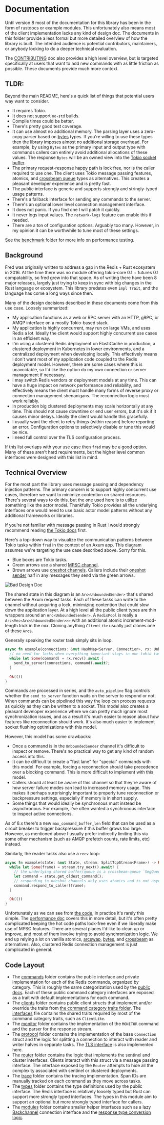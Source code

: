 Documentation
=============

Until version 8 most of the documentation for this library has been in the form of rustdocs or example modules. This unfortunately also means most of the client implementation lacks any kind of design doc. The documents in this folder provide a less formal but more detailed overview of how the library is built. The intended audience is potential contributors, maintainers, or anybody looking to do a deeper technical evaluation. 

The [CONTRIBUTING](../CONTRIBUTING.md) doc also provides a high level overview, but is targeted specifically at users that want to add new commands with as little friction as possible. These documents provide much more context.

## TLDR:

Beyond the main README, here's a quick list of things that potential users way want to consider. 

* It requires Tokio.
* It does not support `no-std` builds.
* Compile times could be better.
* There's pretty good test coverage.
* It can use almost no additional memory. The parsing layer uses a zero-copy parser based on [bytes](https://crates.io/crates/bytes) types. If you're willing to use these types then the library imposes almost no additional storage overhead. For example, by using `Bytes` as the primary input and output type with commands callers can entirely avoid additional allocations of these values. The response `Bytes` will be an owned view into the [Tokio socket buffer](https://docs.rs/tokio-util/latest/tokio_util/codec/trait.Decoder.html#tymethod.decode). 
* The primary request-response happy path is lock free, nor is the caller required to use one. The client uses Tokio message passing features, atomics, and [crossbeam queue](https://crates.io/crates/crossbeam-queue) types as alternatives. This creates a pleasant developer experience and is pretty fast. 
* The public interface is generic and supports strongly and stringly-typed usage patterns.
* There's a fallback interface for sending any commands to the server. 
* There's an optional lower level connection management interface.
* It does not panic. If you find one I will patch it quickly.
* It never logs input values. The `network-logs` feature can enable this if needed.
* There are a ton of configuration options. Arguably too many. However, in my opinion it can be worthwhile to tune most of these settings.

See the [benchmark](../bin/benchmark) folder for more info on performance testing.

## Background

Fred was originally written to address a gap in the Redis + Rust ecosystem in 2016. At the time there was no module offering tokio-core 0.1 + futures 0.1 compatability, so fred grew into that space. As of writing there have been 8 major releases, largely just trying to keep in sync with big changes in the Rust language or ecosystem. This library predates even `impl Trait`, and the language has come a long ways since then. 

Many of the design decisions described in these documents come from this use case. Loosely summarized:

* My application functions as a web or RPC server with an HTTP, gRPC, or AMQP interface on a mostly Tokio-based stack. 
* My application is highly concurrent, may run on large VMs, and uses Redis a lot. Ideally the client would support highly concurrent use cases in an efficient way.
* I'm using a clustered Redis deployment on ElastiCache in production, a clustered deployment in Kubernetes in lower environments, and a centralized deployment when developing locally. This effectively means I don't want most of my application code coupled to the Redis deployment model. However, there are some cases where this is unavoidable, so I'd like the option do my own connection or server management if necessary.
* I may switch Redis vendors or deployment models at any time. This can have a huge impact on network performance and reliability, and effectively means the client must handle many forms of reverse proxy or connection management shenanigans. The reconnection logic must work reliably.
* In production big clustered deployments may scale horizontally at any time. This should not cause downtime or end user errors, but it's ok if it causes minor delays. Ideally the client would handle this gracefully.
* I usually want the client to retry things (within reason) before reporting an error. Configuration options to selectively disable or tune this would be nice. 
* I need full control over the TLS configuration process. 

If this list overlaps with your use case then `fred` may be a good option. Many of these aren't hard requirements, but the higher level common interfaces were designed with this list in mind.

## Technical Overview

For the most part the library uses message passing and dependency injection patterns. The primary concern is to support highly concurrent use cases, therefore we want to minimize contention on shared resources. There's several ways to do this, but the one used here is to utilize something like the actor model. Thankfully Tokio provides all the underlying interfaces one would need to use basic actor model patterns without any additional frameworks or libraries. 

If you're not familiar with message passing in Rust I would strongly recommend reading [the Tokio docs](https://docs.rs/tokio/latest/tokio/sync/index.html#message-passing) first. 

Here's a top-down way to visualize the communication patterns between Tokio tasks within `fred` in the context of an Axum app. This diagram assumes we're targeting the use case described above. Sorry for this.

* Blue boxes are Tokio tasks.
* Green arrows use a shared [MPSC channel](https://docs.rs/tokio/latest/tokio/sync/mpsc/fn.unbounded_channel.html).
* Brown arrows use [oneshot channels](https://docs.rs/tokio/latest/tokio/sync/oneshot/index.html). Callers include their [oneshot sender](https://docs.rs/tokio/latest/tokio/sync/oneshot/struct.Sender.html) half in any messages they send via the green arrows.

![Bad Design Doc](./design.png)

The shared state in this diagram is an `Arc<UnboundedSender>` that's shared between the Axum request tasks. Each of these tasks can write to the channel without acquiring a lock, minimizing contention that could slow down the application layer. At a high level all the public client types are thin wrappers around an `Arc<UnboundedSender>`. A `RedisPool` is really a `Arc<Vec<Arc<UnboundedSender>>>` with an additional atomic increment-mod-length trick in the mix. Cloning anything `ClientLike` usually just clones one of these `Arc`s.

Generally speaking the router task simply sits in loop. 

```rust
async fn example(connections: &mut HashMap<Server, Connection>, rx: UnboundedReceiver<Command>) -> Result<(), RedisError> {
  // no need for locks when everything important stays in one tokio task in one loop
  while let Some(command) = rx.recv().await {
    send_to_server(connections, command).await?;
  }
    
  Ok(())
}
```

Commands are processed in series, and the `auto_pipeline` flag controls whether the `send_to_server` function waits on the server to respond or not. When commands can be pipelined this way the loop can process requests as quickly as they can be written to a socket. This model also creates a pleasant developer experience where we can pretty much ignore most synchronization issues, and as a result it's much easier to reason about how features like reconnection should work. It's also much easier to implement socket flushing optimizations with this model. 

However, this model has some drawbacks:
* Once a command is in the `UnboundedSender` channel it's difficult to inspect or remove. There's no practical way to get any kind of random access into this.
* It can be difficult to create a "fast lane" for "special" commands with this model. For example, forcing a reconnection should take precedence over a blocking command. This is more difficult to implement with this model.
* Callers should at least be aware of this channel so that they're aware of how server failure modes can lead to increased memory usage. This makes it perhaps surprisingly important to properly tune reconnection or backpressure settings, especially if memory is in short supply.
* Some things that would ideally be synchronous must instead be asynchronous. For example, I've often wanted a synchronous interface to inspect active connections.

As of 8.x there's a new `max_command_buffer_len` field that can be used as a circuit breaker to trigger backpressure if this buffer grows too large. However, as mentioned above I usually prefer indirectly limiting this via some other mechanism (such as AMQP prefetch counts, rate limits, etc) instead.

Similarly, the reader tasks also use a `recv` loop:

```rust
async fn example(state: &mut State, stream: SplitTcpStream<Frame>) -> Result<(), RedisError> {
  while let Some(frame) = stream.try_next().await? {
    // the underlying shared buffer/queue is a crossbeam-queue `SegQueue`
    let command = state.get_oldest_command();
    // responding to oneshot channels only uses atomics and is not async, so this loop is quick
    command.respond_to_caller(frame);
  }
    
  Ok(())
}
```

Unfortunately as we can see from [the code](../src/router/clustered.rs), in practice it's rarely this simple. The [performance doc](./performance.md) covers this in more detail, but it's often pretty complicated keeping the hot code paths lock-free even if we liberally make use of MPSC features. There are several places I'd like to clean up or improve, and most of them involve trying to avoid synchronization logic. We end up relying a lot on vanilla atomics, [arcswap](https://crates.io/crates/arc-swap), [bytes](https://crates.io/crates/bytes), and [crossbeam](https://crates.io/crates/crossbeam-queue) as alternatives. Also, clustered Redis connection management is just complicated in general. 

## Code Layout 

* The [commands](../src/commands) folder contains the public interface and private implementation for each of the Redis commands, organized by category. This is roughly the same categorization used by the [public docs](https://redis.io/commands/). Each of these public command category interfaces are exposed as a trait with default implementations for each command.
* The [clients](../src/clients) folder contains public client structs that implement and/or override the traits from [the command category traits folder](../src/commands/impls). The [interfaces](../src/interfaces.rs) file contains the shared traits required by most of the command category traits, such as `ClientLike`.
* The [monitor](../src/monitor) folder contains the implementation of the `MONITOR` command and the parser for the response stream.
* The [protocol](../src/protocol) folder contains the implementation of the base `Connection` struct and the logic for splitting a connection to interact with reader and writer halves in separate tasks. The [TLS interface](../src/protocol/tls.rs) is also implemented here.
* The [router](../src/router) folder contains the logic that implements the sentinel and cluster interfaces. Clients interact with this struct via a message passing interface. The interface exposed by the `Router` attempts to hide all the complexity associated with sentinel or clustered deployments.
* The [trace](../src/trace) folder contains the tracing implementation. Span IDs are manually tracked on each command as they move across tasks.
* The [types](../src/types) folder contains the type definitions used by the public interface. The Redis interface is relatively loosely typed but Rust can support more strongly typed interfaces. The types in this module aim to support an optional but more strongly typed interface for callers.
* The [modules](../src/modules) folder contains smaller helper interfaces such as a lazy [Backchannel](../src/modules/backchannel.rs) connection interface and the [response type conversion logic](../src/modules/response.rs).








